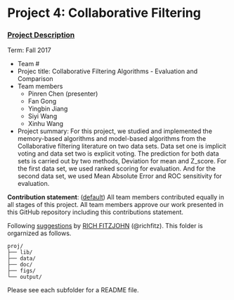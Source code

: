 # Project 4: Collaborative Filtering

### [Project Description](doc/project4_desc.md)

Term: Fall 2017

+ Team #
+ Projec title: Collaborative Filtering Algorithms - Evaluation and Comparison
+ Team members
	+ Pinren Chen (presenter)
	+ Fan Gong
	+ Yingbin Jiang
	+ Siyi Wang
	+ Xinhu Wang
+ Project summary: 
For this project, we studied and implemented the memory-based algorithms and model-based algorithms from the Collaborative filtering literature on two data sets. Data set one is implicit voting and data set two is explicit voting. The prediction for both data sets is carried out by two methods, Deviation for mean and Z_score. For the first data set, we used ranked scoring for evaluation. And for the second data set, we used Mean Absolute Error and ROC sensitivity for evaluation.
 
	
**Contribution statement**: ([default](doc/a_note_on_contributions.md)) All team members contributed equally in all stages of this project. All team members approve our work presented in this GitHub repository including this contributions statement. 

Following [suggestions](http://nicercode.github.io/blog/2013-04-05-projects/) by [RICH FITZJOHN](http://nicercode.github.io/about/#Team) (@richfitz). This folder is orgarnized as follows.

```
proj/
├── lib/
├── data/
├── doc/
├── figs/
└── output/
```

Please see each subfolder for a README file.
